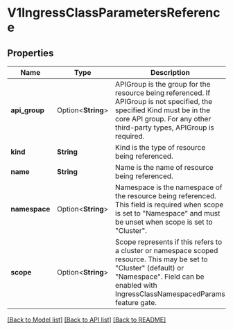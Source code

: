 # V1IngressClassParametersReference

## Properties

Name | Type | Description | Notes
------------ | ------------- | ------------- | -------------
**api_group** | Option<**String**> | APIGroup is the group for the resource being referenced. If APIGroup is not specified, the specified Kind must be in the core API group. For any other third-party types, APIGroup is required. | [optional]
**kind** | **String** | Kind is the type of resource being referenced. | 
**name** | **String** | Name is the name of resource being referenced. | 
**namespace** | Option<**String**> | Namespace is the namespace of the resource being referenced. This field is required when scope is set to \"Namespace\" and must be unset when scope is set to \"Cluster\". | [optional]
**scope** | Option<**String**> | Scope represents if this refers to a cluster or namespace scoped resource. This may be set to \"Cluster\" (default) or \"Namespace\". Field can be enabled with IngressClassNamespacedParams feature gate. | [optional]

[[Back to Model list]](../README.md#documentation-for-models) [[Back to API list]](../README.md#documentation-for-api-endpoints) [[Back to README]](../README.md)


